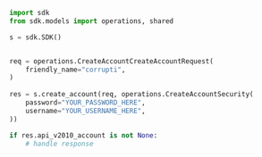 <!-- Start SDK Example Usage -->
```python
import sdk
from sdk.models import operations, shared

s = sdk.SDK()


req = operations.CreateAccountCreateAccountRequest(
    friendly_name="corrupti",
)
    
res = s.create_account(req, operations.CreateAccountSecurity(
    password="YOUR_PASSWORD_HERE",
    username="YOUR_USERNAME_HERE",
))

if res.api_v2010_account is not None:
    # handle response
```
<!-- End SDK Example Usage -->